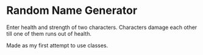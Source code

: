 # Random Name Generator
Enter health and strength of two characters.
Characters damage each other till one of them runs out of health.

Made as my first attempt to use classes.
